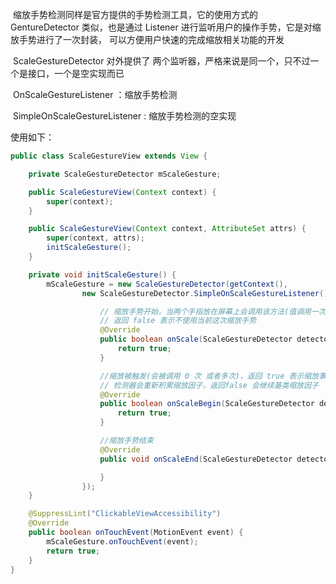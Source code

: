 ​	缩放手势检测同样是官方提供的手势检测工具，它的使用方式的 GentureDetector 类似，也是通过 Listener 进行监听用户的操作手势，它是对缩放手势进行了一次封装， 可以方便用户快速的完成缩放相关功能的开发 

​	ScaleGestureDetector 对外提供了 两个监听器，严格来说是同一个，只不过一个是接口，一个是空实现而已

​	OnScaleGestureListener ：缩放手势检测

​	SimpleOnScaleGestureListener : 缩放手势检测的空实现



使用如下：

```java
public class ScaleGestureView extends View {

    private ScaleGestureDetector mScaleGesture;

    public ScaleGestureView(Context context) {
        super(context);
    }

    public ScaleGestureView(Context context, AttributeSet attrs) {
        super(context, attrs);
        initScaleGesture();
    }

    private void initScaleGesture() {
        mScaleGesture = new ScaleGestureDetector(getContext(),
                new ScaleGestureDetector.SimpleOnScaleGestureListener() {

                    // 缩放手势开始，当两个手指放在屏幕上会调用该方法(值调用一次)
                    // 返回 false 表示不使用当前这次缩放手势
                    @Override
                    public boolean onScale(ScaleGestureDetector detector) {
                        return true;
                    }

                    //缩放被触发(会被调用 0 次 或者多次)，返回 true 表示缩放事件已经被处理
                    // 检测器会重新积累缩放因子，返回false 会继续基类缩放因子
                    @Override
                    public boolean onScaleBegin(ScaleGestureDetector detector) {
                        return true;
                    }

                    //缩放手势结束
                    @Override
                    public void onScaleEnd(ScaleGestureDetector detector) {

                    }
                });
    }

    @SuppressLint("ClickableViewAccessibility")
    @Override
    public boolean onTouchEvent(MotionEvent event) {
        mScaleGesture.onTouchEvent(event);
        return true;
    }
}
```

